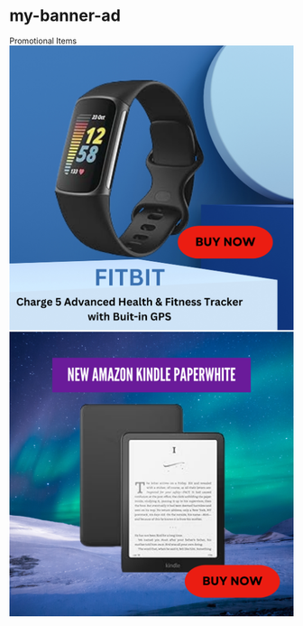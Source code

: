 # my-banner-ad
Promotional Items
[![Product Image](fitbit%20advanced%20health%20%26%20fitness%20tracker.png)](https://amzn.to/3ZMqzOm)
[![Amazon Kindle PaperWhite](Amazon%20Kindle%20PaperWhite.png)](https://amzn.to/3ZP9a7B)



